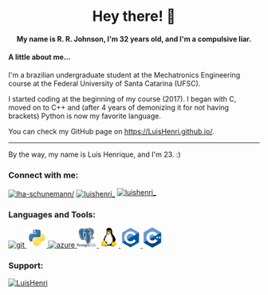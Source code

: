 <h1 style="text-align: center">Hey there! 👋</h1>
<h4 style="text-align: center">My name is R. R. Johnson, I'm 32 years old, and I'm a compulsive liar.</h4>

#### A little about me...
I'm a brazilian undergraduate student at the Mechatronics Engineering course at the Federal University of Santa Catarina (UFSC).

I started coding at the beginning of my course (2017). I began with C, moved on to C++ and (after 4 years of demonizing it for not having brackets) Python is now my favorite language.

You can check my GitHub page on https://LuisHenri.github.io/.

---

By the way, my name is Luís Henrique, and I'm <!--START_SECTION:aging-->23<!--END_SECTION:aging-->. :)

### Connect with me:
<!--LINKEDIN--><a href="https://linkedin.com/in/lha-schunemann/" target="blank"><img style="text-align: center" src="https://raw.githubusercontent.com/rahuldkjain/github-profile-readme-generator/master/src/images/icons/Social/linked-in-alt.svg" alt="lha-schunemann/" height="30" width="40" /></a>
<!--INSTAGRAM--><a href="https://instagram.com/luishenri_" target="blank"><img style="text-align: center" src="https://raw.githubusercontent.com/rahuldkjain/github-profile-readme-generator/master/src/images/icons/Social/instagram.svg" alt="luishenri_" height="30" width="40" /></a>
<!--GITHUB--><a href="https://instagram.com/luishenri_" target="blank"><img style="text-align: center; vertical-align: 15%" src="https://img.shields.io/github/followers/LuisHenri?label=Follow%20me%21%20%3A%29&style=social" alt="luishenri_" height="22"/></a>

### Languages and Tools:
<!--GIT--><a href="https://git-scm.com/" target="_blank" rel="noreferrer"> <img src="https://www.vectorlogo.zone/logos/git-scm/git-scm-icon.svg" alt="git" width="40" height="40"/> </a>
<!--PYTHON--><a href="https://www.python.org" target="_blank" rel="noreferrer"> <img src="https://raw.githubusercontent.com/devicons/devicon/master/icons/python/python-original.svg" alt="python" width="40" height="40"/> </a>
<!--AZURE-DEVOPS--><a href="https://azure.microsoft.com/en-in/" target="_blank" rel="noreferrer"> <img src="https://www.vectorlogo.zone/logos/microsoft_azure/microsoft_azure-icon.svg" alt="azure" width="40" height="40"/> </a>
<!--POSTGRESQL--><a href="https://www.postgresql.org" target="_blank" rel="noreferrer"> <img src="https://raw.githubusercontent.com/devicons/devicon/master/icons/postgresql/postgresql-original-wordmark.svg" alt="postgresql" width="40" height="40"/> </a> 
<!--LINUX--><a href="https://www.linux.org/" target="_blank" rel="noreferrer"> <img src="https://raw.githubusercontent.com/devicons/devicon/master/icons/linux/linux-original.svg" alt="linux" width="40" height="40"/> </a>
<!--C--><a href="https://www.cprogramming.com/" target="_blank" rel="noreferrer"> <img src="https://raw.githubusercontent.com/devicons/devicon/master/icons/c/c-original.svg" alt="c" width="40" height="40"/> </a>
<!--C++--><a href="https://www.cplusplus.com" target="_blank" rel="noreferrer"> <img src="https://raw.githubusercontent.com/devicons/devicon/master/icons/cplusplus/cplusplus-original.svg" alt="cplusplus" width="40" height="40"/> </a>

### Support:
<p><a href="https://www.buymeacoffee.com/LuisHenri"> <img style="text-align: left" src="https://cdn.buymeacoffee.com/buttons/v2/default-yellow.png" height="50" width="210" alt="LuisHenri" /></a></p><br><br>
